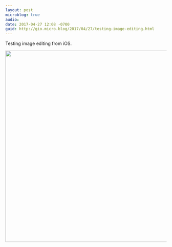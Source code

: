 ```yaml
---
layout: post
microblog: true
audio: 
date: 2017-04-27 12:08 -0700
guid: http://gio.micro.blog/2017/04/27/testing-image-editing.html
---
```

Testing image editing from iOS.


<img src="http://gio.micro.blog/uploads/2017/0749c83739.jpg" width="600" height="600" style="height: auto" />
